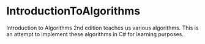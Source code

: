 IntroductionToAlgorithms
========================

Introduction to Algorithms 2nd edition teaches us various algorithms.
This is an attempt to implement these algorithms in C# for learning purposes.
